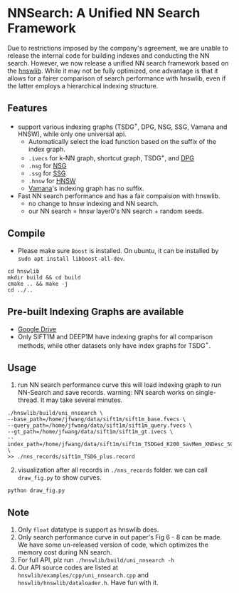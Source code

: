 # NNSearch: A Unified NN Search Framework

Due to restrictions imposed by the company's agreement, we are unable to release the internal code for building indexes and conducting the NN search. However, we now release a unified NN search framework based on the [hnswlib](https://github.com/nmslib/hnswlib). While it may not be fully optimized, one advantage is that it allows for a fairer comparison of search performance with hnswlib, even if the latter employs a hierarchical indexing structure.

## Features
* support various indexing graphs (TSDG$^+$, DPG, NSG, SSG, Vamana and HNSW), while only one universal api.
    * Automatically select the load function based on the suffix of the index graph.
    * `.ivecs` for k-NN graph, shortcut graph, TSDG$^+$, and [DPG](https://github.com/DBAIWangGroup/nns_benchmark)
    * `.nsg` for [NSG](https://github.com/ZJULearning/nsg) 
    * `.ssg` for [SSG](https://github.com/ZJULearning/SSG) 
    * `.hnsw` for [HNSW](https://github.com/nmslib/hnswlib)
    * [Vamana](https://github.com/microsoft/DiskANN)'s indexing graph has no suffix. 
* Fast NN search performance and has a fair compaision with hnswlib. 
    * no change to hnsw indexing and NN search. 
    * our NN search = hnsw layer0's NN search + random seeds. 

## Compile 

* Please make sure `Boost` is installed. On ubuntu, it can be installed by `sudo apt install libboost-all-dev`.

```shell
cd hnswlib
mkdir build && cd build 
cmake .. && make -j
cd ../..
```

## Pre-built Indexing Graphs are available

* [Google Drive](https://drive.google.com/file/d/1Se5q3aYV5H26u21-uIBh9Lq-qgpSN3mQ/view?usp=sharing)
* Only SIFT1M and DEEP1M have indexing graphs for all comparison methods, while other datasets only have index graphs for TSDG$^+$.

## Usage 
1. run NN search performance curve
this will load indexing graph to run NN-Search and save records.
warning: NN search works on single-thread. It may take several minutes.

```shell
./hnswlib/build/uni_nnsearch \
--base_path=/home/jfwang/data/sift1m/sift1m_base.fvecs \
--query_path=/home/jfwang/data/sift1m/sift1m_query.fvecs \
--gt_path=/home/jfwang/data/sift1m/sift1m_gt.ivecs \
--index_path=/home/jfwang/data/sift1m/sift1m_TSDGed_K200_SavMem_XNDesc_SCG_1.2_4_50.ivecs \
>> ./nns_records/sift1m_TSDG_plus.record
```

2. visualization
after all records in `./nns_records` folder. we can call `draw_fig.py` to show curves.

```shell
python draw_fig.py
```


## Note
1. Only `float` datatype is support as hnswlib does. 
2. Only search performance curve in out paper's Fig 6 - 8 can be made. We have some un-released version of code, which optimizes the memory cost during NN search. 
3. For full API, plz run `./hnswlib/build/uni_nnsearch -h` 
4. Our API source codes are listed at `hnswlib/examples/cpp/uni_nnsearch.cpp` and `hnswlib/hnswlib/dataloader.h`. Have fun with it. 
